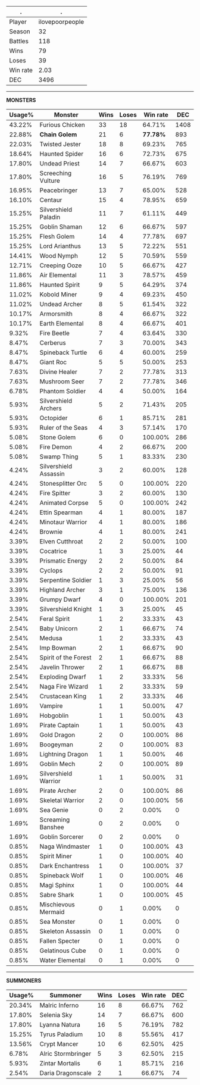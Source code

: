 .|.
|-|-
Player|ilovepoorpeople
Season|32
Battles|118
Wins|79
Loses|39
Win rate|2.03
DEC|3496

---
**MONSTERS**

Usage%|Monster|Wins|Loses|Win rate|DEC|
-|-|-|-|-|-|
43.22%|Furious Chicken|33|18|64.71%|1408|
22.88%|**Chain Golem**|21|6|**77.78%**|893|
22.03%|Twisted Jester|18|8|69.23%|765|
18.64%|Haunted Spider|16|6|72.73%|675|
17.80%|Undead Priest|14|7|66.67%|603|
17.80%|Screeching Vulture|16|5|76.19%|769|
16.95%|Peacebringer|13|7|65.00%|528|
16.10%|Centaur|15|4|78.95%|659|
15.25%|Silvershield Paladin|11|7|61.11%|449|
15.25%|Goblin Shaman|12|6|66.67%|597|
15.25%|Flesh Golem|14|4|77.78%|697|
15.25%|Lord Arianthus|13|5|72.22%|551|
14.41%|Wood Nymph|12|5|70.59%|559|
12.71%|Creeping Ooze|10|5|66.67%|427|
11.86%|Air Elemental|11|3|78.57%|459|
11.86%|Haunted Spirit|9|5|64.29%|374|
11.02%|Kobold Miner|9|4|69.23%|450|
11.02%|Undead Archer|8|5|61.54%|322|
10.17%|Armorsmith|8|4|66.67%|322|
10.17%|Earth Elemental|8|4|66.67%|401|
9.32%|Fire Beetle|7|4|63.64%|330|
8.47%|Cerberus|7|3|70.00%|343|
8.47%|Spineback Turtle|6|4|60.00%|259|
8.47%|Giant Roc|5|5|50.00%|253|
7.63%|Divine Healer|7|2|77.78%|313|
7.63%|Mushroom Seer|7|2|77.78%|346|
6.78%|Phantom Soldier|4|4|50.00%|164|
5.93%|Silvershield Archers|5|2|71.43%|205|
5.93%|Octopider|6|1|85.71%|281|
5.93%|Ruler of the Seas|4|3|57.14%|170|
5.08%|Stone Golem|6|0|100.00%|286|
5.08%|Fire Demon|4|2|66.67%|200|
5.08%|Swamp Thing|5|1|83.33%|230|
4.24%|Silvershield Assassin|3|2|60.00%|128|
4.24%|Stonesplitter Orc|5|0|100.00%|220|
4.24%|Fire Spitter|3|2|60.00%|130|
4.24%|Animated Corpse|5|0|100.00%|242|
4.24%|Ettin Spearman|4|1|80.00%|187|
4.24%|Minotaur Warrior|4|1|80.00%|186|
4.24%|Brownie|4|1|80.00%|241|
3.39%|Elven Cutthroat|2|2|50.00%|100|
3.39%|Cocatrice|1|3|25.00%|44|
3.39%|Prismatic Energy|2|2|50.00%|84|
3.39%|Cyclops|2|2|50.00%|91|
3.39%|Serpentine Soldier|1|3|25.00%|56|
3.39%|Highland Archer|3|1|75.00%|136|
3.39%|Grumpy Dwarf|4|0|100.00%|201|
3.39%|Silvershield Knight|1|3|25.00%|45|
2.54%|Feral Spirit|1|2|33.33%|43|
2.54%|Baby Unicorn|2|1|66.67%|74|
2.54%|Medusa|1|2|33.33%|43|
2.54%|Imp Bowman|2|1|66.67%|90|
2.54%|Spirit of the Forest|2|1|66.67%|88|
2.54%|Javelin Thrower|2|1|66.67%|88|
2.54%|Exploding Dwarf|1|2|33.33%|56|
2.54%|Naga Fire Wizard|1|2|33.33%|59|
2.54%|Crustacean King|1|2|33.33%|46|
1.69%|Vampire|1|1|50.00%|47|
1.69%|Hobgoblin|1|1|50.00%|43|
1.69%|Pirate Captain|1|1|50.00%|43|
1.69%|Gold Dragon|2|0|100.00%|86|
1.69%|Boogeyman|2|0|100.00%|83|
1.69%|Lightning Dragon|1|1|50.00%|46|
1.69%|Goblin Mech|2|0|100.00%|89|
1.69%|Silvershield Warrior|1|1|50.00%|31|
1.69%|Pirate Archer|2|0|100.00%|86|
1.69%|Skeletal Warrior|2|0|100.00%|56|
1.69%|Sea Genie|0|2|0.00%|0|
1.69%|Screaming Banshee|0|2|0.00%|0|
1.69%|Goblin Sorcerer|0|2|0.00%|0|
0.85%|Naga Windmaster|1|0|100.00%|43|
0.85%|Spirit Miner|1|0|100.00%|40|
0.85%|Dark Enchantress|1|0|100.00%|37|
0.85%|Spineback Wolf|1|0|100.00%|46|
0.85%|Magi Sphinx|1|0|100.00%|44|
0.85%|Sabre Shark|1|0|100.00%|45|
0.85%|Mischievous Mermaid|0|1|0.00%|0|
0.85%|Sea Monster|0|1|0.00%|0|
0.85%|Skeleton Assassin|0|1|0.00%|0|
0.85%|Fallen Specter|0|1|0.00%|0|
0.85%|Gelatinous Cube|0|1|0.00%|0|
0.85%|Water Elemental|0|1|0.00%|0|

---
**SUMMONERS**

Usage%|Summoner|Wins|Loses|Win rate|DEC|
-|-|-|-|-|-|
20.34%|Malric Inferno|16|8|66.67%|762|
17.80%|Selenia Sky|14|7|66.67%|600|
17.80%|Lyanna Natura|16|5|76.19%|782|
15.25%|Tyrus Paladium|10|8|55.56%|417|
13.56%|Crypt Mancer|10|6|62.50%|425|
6.78%|Alric Stormbringer|5|3|62.50%|215|
5.93%|Zintar Mortalis|6|1|85.71%|216|
2.54%|Daria Dragonscale|2|1|66.67%|74|
